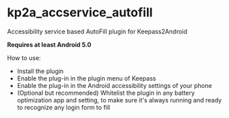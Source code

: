 # kp2a_accservice_autofill
Accessibility service based AutoFill plugin for Keepass2Android

**Requires at least Android 5.0**

How to use:
- Install the plugin
- Enable the plug-in in the plugin menu of Keepass
- Enable the plug-in in the Android accessibility settings of your phone
- (Optional but recommended) Whitelist the plugin in any battery optimization app and setting, to make sure it's always running and ready to recognize any login form to fill
